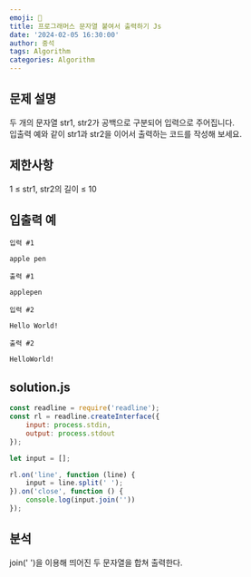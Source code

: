 ```yaml
---
emoji: 🔎
title: 프로그래머스 문자열 붙여서 출력하기 Js  
date: '2024-02-05 16:30:00'
author: 중석 
tags: Algorithm
categories: Algorithm  
---
```


## 문제 설명 
두 개의 문자열 str1, str2가 공백으로 구분되어 입력으로 주어집니다.  
입출력 예와 같이 str1과 str2을 이어서 출력하는 코드를 작성해 보세요.

## 제한사항
1 ≤ str1, str2의 길이 ≤ 10

## 입출력 예
`입력 #1`
```
apple pen
```

`출력 #1`
```
applepen
``` 

`입력 #2`
```
Hello World!
```

`출력 #2`
```
HelloWorld!
```

## solution.js
```js
const readline = require('readline');
const rl = readline.createInterface({
    input: process.stdin,
    output: process.stdout
});

let input = [];

rl.on('line', function (line) {
    input = line.split(' ');
}).on('close', function () {
    console.log(input.join('')) 
});
``` 

## 분석 
join(' ')을 이용해 띄어진 두 문자열을 합쳐 출력한다. 

```toc
```
